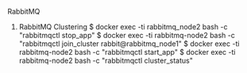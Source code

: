 RabbitMQ


1. RabbitMQ Clustering
$ docker exec -ti rabbitmq_node2 bash -c "rabbitmqctl stop_app"
$ docker exec -ti rabbitmq-node2 bash -c "rabbitmqctl join_cluster rabbit@rabbitmq_node1"
$ docker exec -ti rabbitmq-node2 bash -c "rabbitmqctl start_app"
$ docker exec -ti rabbitmq-node2 bash -c "rabbitmqctl cluster_status"